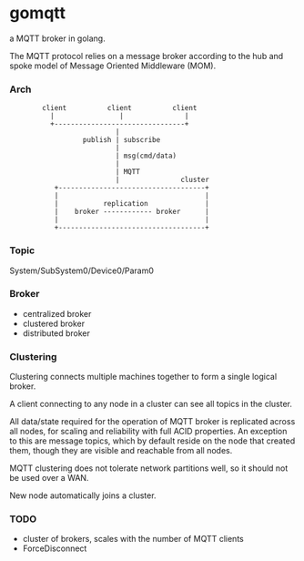 gomqtt
======

a MQTT broker in golang.

The MQTT protocol relies on a message broker according to the hub and spoke model 
of Message Oriented Middleware (MOM).


### Arch

            client          client          client
              |                |               |
              +--------------------------------+
                              |
                      publish | subscribe
                              |
                              | msg(cmd/data)
                              |
                              | MQTT
                              |               cluster
               +------------------------------------+
               |                                    |
               |           replication              |
               |    broker ------------ broker      |
               |                                    |
               +------------------------------------+


### Topic

System/SubSystem0/Device0/Param0

### Broker

*   centralized broker
*   clustered broker
*   distributed broker

### Clustering

Clustering connects multiple machines together to form a single logical broker.

A client connecting to any node in a cluster can see all topics in the cluster.

All data/state required for the operation of  MQTT broker is replicated across all nodes, for scaling and reliability
with full ACID properties.
An exception to this are message topics, which by default reside on the node that created them, though they are visible 
and reachable from all nodes.

MQTT clustering does not tolerate network partitions well, so it should not be used over a WAN.

New node automatically joins a cluster.

### TODO
*   cluster of brokers, scales with the number of MQTT clients
*   ForceDisconnect
